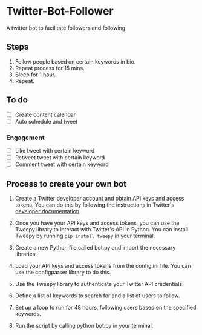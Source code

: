 # Twitter-Bot-Follower

A twitter bot to facilitate followers and following

## Steps

1. Follow people based on certain keywords in bio.
2. Repeat process for 15 mins.
3. Sleep for 1 hour.
4. Repeat.

## To do

- [ ] Create content calendar
- [ ] Auto schedule and tweet

### Engagement

- [ ] Like tweet with certain keyword
- [ ] Retweet tweet with certain keyword
- [ ] Comment tweet with certain keyword

## Process to create your own bot

1. Create a Twitter developer account and obtain API keys and access tokens. You can do this by following the instructions in Twitter's [developer documentation](https://developer.twitter.com/en/docs/twitter-api/getting-started/about-twitter-api)

2. Once you have your API keys and access tokens, you can use the Tweepy library to interact with Twitter's API in Python. You can install Tweepy by running `pip install tweepy` in your terminal.

3. Create a new Python file called bot.py and import the necessary libraries.

4. Load your API keys and access tokens from the config.ini file. You can use the configparser library to do this.

5. Use the Tweepy library to authenticate your Twitter API credentials.

6. Define a list of keywords to search for and a list of users to follow.

7. Set up a loop to run for 48 hours, following users based on the specified keywords.

8. Run the script by calling python bot.py in your terminal.
